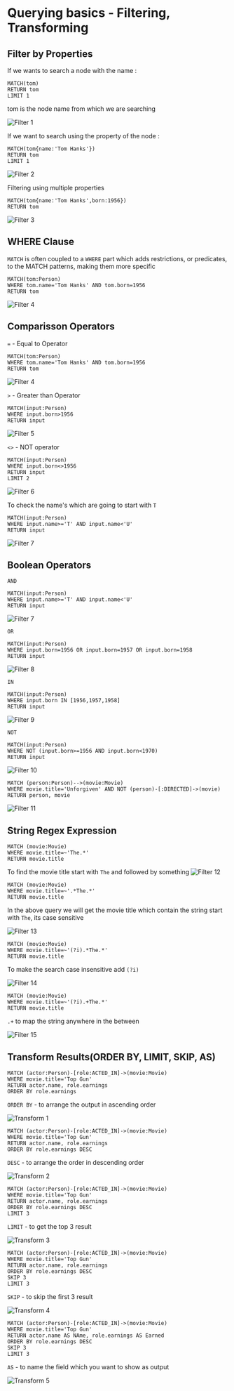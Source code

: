 # Querying basics - Filtering, Transforming

## Filter by Properties

If we wants to search a node with the name :

```
MATCH(tom)
RETURN tom
LIMIT 1
```

tom is the node name from which we are searching

![Filter 1](img/filter1.png)

If we want to search using the property of the node :
```
MATCH(tom{name:'Tom Hanks'})
RETURN tom
LIMIT 1
```

![Filter 2](img/filter2.png)

Filtering using multiple properties
```
MATCH(tom{name:'Tom Hanks',born:1956})
RETURN tom
```

![Filter 3](img/filter3.png)

## WHERE Clause

`MATCH` is often coupled to a `WHERE` part which adds restrictions, or predicates, to the MATCH patterns, making them more specific

```
MATCH(tom:Person)
WHERE tom.name='Tom Hanks' AND tom.born=1956
RETURN tom
```

![Filter 4](img/filter4.png)

## Comparisson Operators

`=` - Equal to Operator

```
MATCH(tom:Person)
WHERE tom.name='Tom Hanks' AND tom.born=1956
RETURN tom
```
![Filter 4](img/filter4.png)

`>` - Greater than Operator

```
MATCH(input:Person)
WHERE input.born>1956
RETURN input
```

![Filter 5](img/filter5.png)

`<>` - NOT operator

```
MATCH(input:Person)
WHERE input.born<>1956
RETURN input
LIMIT 2
```

![Filter 6](img/filter6.png)

To check the name's which are going to start with `T`
```
MATCH(input:Person)
WHERE input.name>='T' AND input.name<'U'
RETURN input
```
![Filter 7](img/filter7.png)

## Boolean Operators

`AND`
```
MATCH(input:Person)
WHERE input.name>='T' AND input.name<'U'
RETURN input
```
![Filter 7](img/filter7.png)

`OR`
```
MATCH(input:Person)
WHERE input.born=1956 OR input.born=1957 OR input.born=1958
RETURN input
```
![Filter 8](img/filter8.png)

`IN`
```
MATCH(input:Person)
WHERE input.born IN [1956,1957,1958]
RETURN input
```

![Filter 9](/img/filter9.png)

`NOT`
```
MATCH(input:Person)
WHERE NOT (input.born>=1956 AND input.born<1970)
RETURN input
```

![Filter 10](/img/filter10.png)

```
MATCH (person:Person)-->(movie:Movie)
WHERE movie.title='Unforgiven' AND NOT (person)-[:DIRECTED]->(movie)
RETURN person, movie
```

![Filter 11](/img/filter11.png)

## String Regex Expression

```
MATCH (movie:Movie)
WHERE movie.title=~'The.*'
RETURN movie.title
```

To find the movie title start with `The` and followed by something
![Filter 12](/img/filter12.png)

```
MATCH (movie:Movie)
WHERE movie.title=~'.*The.*'
RETURN movie.title
```
In the above query we will get the movie title which contain the string start with `The`, its case sensitive

![Filter 13](/img/filter13.png)

```
MATCH (movie:Movie)
WHERE movie.title=~'(?i).*The.*'
RETURN movie.title
```

To make the search case insensitive add `(?i)`

![Filter 14](/img/filter14.png)

```
MATCH (movie:Movie)
WHERE movie.title=~'(?i).+The.*'
RETURN movie.title
```

`.+` to map the string anywhere in the between 

![Filter 15](/img/filter15.png)

## Transform Results(ORDER BY, LIMIT, SKIP, AS)

```
MATCH (actor:Person)-[role:ACTED_IN]->(movie:Movie)
WHERE movie.title='Top Gun'
RETURN actor.name, role.earnings
ORDER BY role.earnings
```

`ORDER BY` - to arrange the output in ascending order

![Transform 1](/img/transform1.png)

```
MATCH (actor:Person)-[role:ACTED_IN]->(movie:Movie)
WHERE movie.title='Top Gun'
RETURN actor.name, role.earnings
ORDER BY role.earnings DESC
```

`DESC` - to arrange the order in descending order

![Transform 2](/img/transform2.png)
```
MATCH (actor:Person)-[role:ACTED_IN]->(movie:Movie)
WHERE movie.title='Top Gun'
RETURN actor.name, role.earnings
ORDER BY role.earnings DESC
LIMIT 3
```

`LIMIT` - to get the top 3 result

![Transform 3](/img/transform3.png)
```
MATCH (actor:Person)-[role:ACTED_IN]->(movie:Movie)
WHERE movie.title='Top Gun'
RETURN actor.name, role.earnings
ORDER BY role.earnings DESC
SKIP 3
LIMIT 3
```

`SKIP` - to skip the first 3 result

![Transform 4](/img/transform4.png)
```
MATCH (actor:Person)-[role:ACTED_IN]->(movie:Movie)
WHERE movie.title='Top Gun'
RETURN actor.name AS NAme, role.earnings AS Earned
ORDER BY role.earnings DESC
SKIP 3
LIMIT 3
```

`AS` - to name the field which you want to show as output

![Transform 5](/img/transform5.png)
